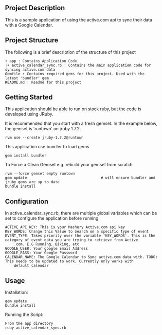 Project Description
-----

This is a sample application of using the active.com api to sync their data with a Google Calendar.

Project Structure
-----
The following is a brief description of the structure of this project

    + app : Contains Application Code
    |+ active_calendar_sync.rb : Contains the main application code for syncing active.com data
    Gemfile : Contains required gems for this project. Used with the latest 'bundler' gem
    README.md : Readme for this project

Getting Started
-----

This application should be able to run on stock ruby, but the code is developed using JRuby.

It is recommended that you start with a fresh gemset. In the example below, the gemset is 'runtown' on jruby 1.7.2.

    rvm use --create jruby-1.7.2@runtown

This application use bundler to load gems

    gem install bundler

To Force a Clean Gemset e.g. rebuild your gemset from scratch

    rvm --force gemset empty runtown
    gem update                                  # will ensure bundler and jruby gems are up to date
    bundle install

Configuration
-----
In active_calendar_sync.rb, there are multiple global variables which can be set to configure the application before running

    ACTIVE_API_KEY: This is your Mashery Active.com api key
    KEY_WORDS: Change this Value to Search on a specific type of event
    EVENT_TYPE: Takes priority over the variable 'KEY_WORDS'. This is the category of event data you are trying to retrieve from Active
        .com. E.G Running, Biking, etc
    GOOGLE_USER: Your google Email Address
    GOOGLE_PASS: Your Google Password
    CALENDAR_NAME: The Google Calendar to Sync active.com data with. TODO: This needs to be updated to work. Currently only works with
        default calendar

Usage
-----

Installation:

    gem update
    bundle install

Running the Script:

    From the app directory
    ruby active_calendar_sync.rb


